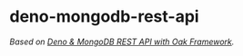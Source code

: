 # deno-mongodb-rest-api

_Based on [Deno & MongoDB REST API with Oak Framework](https://www.youtube.com/watch?v=TMPBEkfIPWk)._
